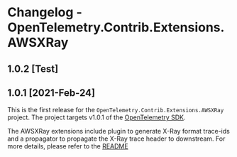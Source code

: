 # Changelog - OpenTelemetry.Contrib.Extensions.AWSXRay

## 1.0.2 [Test]

## 1.0.1 [2021-Feb-24]

This is the first release for the `OpenTelemetry.Contrib.Extensions.AWSXRay`
project. The project targets v1.0.1 of the
[OpenTelemetry SDK](https://www.nuget.org/packages/OpenTelemetry/).

The AWSXRay extensions include plugin to generate X-Ray format trace-ids
and a propagator to propagate the X-Ray trace header to downstream.
For more details, please refer to the
[README](https://github.com/open-telemetry/opentelemetry-dotnet-contrib/blob/main/src/OpenTelemetry.Contrib.Extensions.AWSXRay/README.md)
